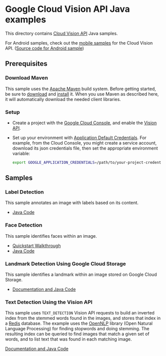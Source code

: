 # Google Cloud Vision API Java examples

This directory contains [Cloud Vision API](https://cloud.google.com/vision/) Java samples.

For Android samples, check out the [mobile samples](https://cloud.google.com/vision/docs/samples#mobile_platform_examples) for the Cloud Vision API. ([Source code for Android sample](https://github.com/GoogleCloudPlatform/cloud-vision/tree/master/android))

## Prerequisites

### Download Maven

This sample uses the [Apache Maven][maven] build system. Before getting started, be
sure to [download][maven-download] and [install][maven-install] it. When you use
Maven as described here, it will automatically download the needed client
libraries.

[maven]: https://maven.apache.org
[maven-download]: https://maven.apache.org/download.cgi
[maven-install]: https://maven.apache.org/install.html

### Setup

* Create a project with the [Google Cloud Console][cloud-console], and enable
  the [Vision API][vision-api].
* Set up your environment with [Application Default Credentials][adc]. For
    example, from the Cloud Console, you might create a service account,
    download its json credentials file, then set the appropriate environment
    variable:

    ```bash
    export GOOGLE_APPLICATION_CREDENTIALS=/path/to/your-project-credentials.json
    ```

[cloud-console]: https://console.cloud.google.com
[vision-api]: https://console.cloud.google.com/apis/api/vision.googleapis.com/overview?project=_
[adc]: https://cloud.google.com/docs/authentication#developer_workflow

## Samples

### Label Detection

This sample annotates an image with labels based on its content.

- [Java Code](label)

### Face Detection

This sample identifies faces within an image.

- [Quickstart Walkthrough](https://cloud.google.com/vision/docs/face-tutorial)
- [Java Code](face-detection)

### Landmark Detection Using Google Cloud Storage

This sample identifies a landmark within an image stored on
Google Cloud Storage.

- [Documentation and Java Code](landmark_detection)

### Text Detection Using the Vision API

This sample uses `TEXT_DETECTION` Vision API requests to build an inverted index
from the stemmed words found in the images, and stores that index in a
[Redis](redis.io) database.  The example uses the
[OpenNLP](https://opennlp.apache.org/) library (Open Natural Language
Processing) for finding stopwords and doing stemming. The resulting index can be
queried to find images that match a given set of words, and to list text that
was found in each matching image.

[Documentation and Java Code](text)
